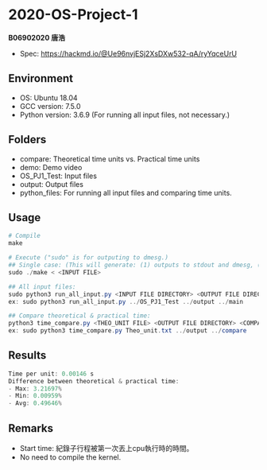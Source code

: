# 2020-OS-Project-1

**B06902020 唐浩**

- Spec: https://hackmd.io/@Ue96nvjESj2XsDXw532-qA/ryYqceUrU

## Environment
- OS: Ubuntu 18.04
- GCC version: 7.5.0
- Python version: 3.6.9 (For running all input files, not necessary.)

## Folders
- compare: Theoretical time units vs. Practical time units
- demo: Demo video
- OS_PJ1_Test: Input files
- output: Output files
- python_files: For running all input files and comparing time units.

## Usage
```powershell
# Compile
make

# Execute ("sudo" is for outputing to dmesg.)
## Single case: (This will generate: (1) outputs to stdout and dmesg, (2) theoretical time units to a file "./Theo_unit.txt".)
sudo ./make < <INPUT FILE>

## All input files:
sudo python3 run_all_input.py <INPUT FILE DIRECTORY> <OUTPUT FILE DIRECTORY> <MAIN>
ex: sudo python3 run_all_input.py ../OS_PJ1_Test ../output ../main

## Compare theoretical & practical time:
python3 time_compare.py <THEO_UNIT FILE> <OUTPUT FILE DIRECTORY> <COMPARED FILE DIRECTORY>
ex: sudo python3 time_compare.py Theo_unit.txt ../output ../compare
```

## Results
```powershell
Time per unit: 0.00146 s
Difference between theoretical & practical time:
- Max: 3.21697%
- Min: 0.00959%
- Avg: 0.49646%
```

## Remarks
- Start time: 紀錄子行程被第一次丟上cpu執行時的時間。
- No need to compile the kernel.

